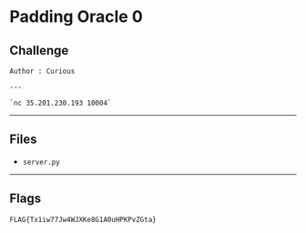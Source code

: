 # Padding Oracle 0

## Challenge
```
Author : Curious

---

`nc 35.201.230.193 10004`
```

---
## Files
- `server.py`

---
## Flags
```
FLAG{Tx1iw77Jw4WJXKe8G1A0uHPKPvZGta}
```